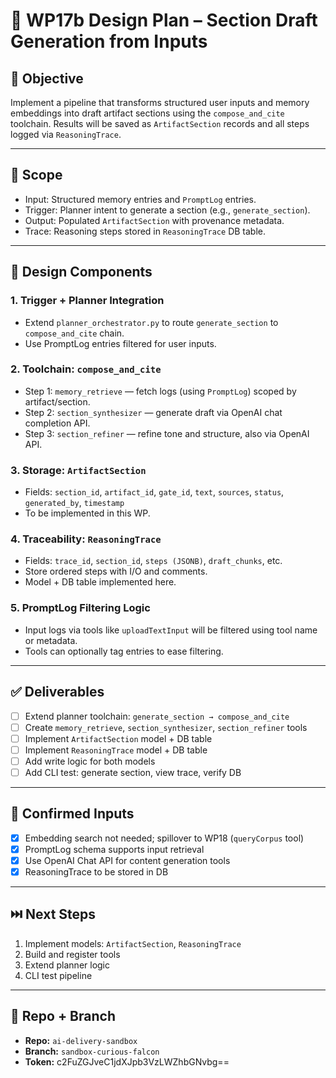 # 📌 WP17b Design Plan – Section Draft Generation from Inputs

## 🌟 Objective
Implement a pipeline that transforms structured user inputs and memory embeddings into draft artifact sections using the `compose_and_cite` toolchain. Results will be saved as `ArtifactSection` records and all steps logged via `ReasoningTrace`.

---

## 🧱 Scope
- Input: Structured memory entries and `PromptLog` entries.
- Trigger: Planner intent to generate a section (e.g., `generate_section`).
- Output: Populated `ArtifactSection` with provenance metadata.
- Trace: Reasoning steps stored in `ReasoningTrace` DB table.

---

## 🧩 Design Components

### 1. **Trigger + Planner Integration**
- Extend `planner_orchestrator.py` to route `generate_section` to `compose_and_cite` chain.
- Use PromptLog entries filtered for user inputs.

### 2. **Toolchain: `compose_and_cite`**
- Step 1: `memory_retrieve` — fetch logs (using `PromptLog`) scoped by artifact/section.
- Step 2: `section_synthesizer` — generate draft via OpenAI chat completion API.
- Step 3: `section_refiner` — refine tone and structure, also via OpenAI API.

### 3. **Storage: `ArtifactSection`**
- Fields: `section_id`, `artifact_id`, `gate_id`, `text`, `sources`, `status`, `generated_by`, `timestamp`
- To be implemented in this WP.

### 4. **Traceability: `ReasoningTrace`**
- Fields: `trace_id`, `section_id`, `steps (JSONB)`, `draft_chunks`, etc.
- Store ordered steps with I/O and comments.
- Model + DB table implemented here.

### 5. **PromptLog Filtering Logic**
- Input logs via tools like `uploadTextInput` will be filtered using tool name or metadata.
- Tools can optionally tag entries to ease filtering.

---

## ✅ Deliverables
- [ ] Extend planner toolchain: `generate_section → compose_and_cite`
- [ ] Create `memory_retrieve`, `section_synthesizer`, `section_refiner` tools
- [ ] Implement `ArtifactSection` model + DB table
- [ ] Implement `ReasoningTrace` model + DB table
- [ ] Add write logic for both models
- [ ] Add CLI test: generate section, view trace, verify DB

---

## 🤝 Confirmed Inputs
- [x] Embedding search not needed; spillover to WP18 (`queryCorpus` tool)
- [x] PromptLog schema supports input retrieval
- [x] Use OpenAI Chat API for content generation tools
- [x] ReasoningTrace to be stored in DB

---

## ⏭️ Next Steps
1. Implement models: `ArtifactSection`, `ReasoningTrace`
2. Build and register tools
3. Extend planner logic
4. CLI test pipeline

---

## 📆 Repo + Branch
- **Repo:** `ai-delivery-sandbox`
- **Branch:** `sandbox-curious-falcon`
- **Token:** c2FuZGJveC1jdXJpb3VzLWZhbGNvbg==
